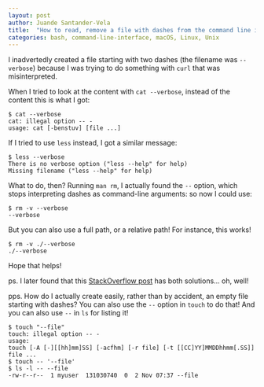 ```yaml
---
layout: post
author: Juande Santander-Vela
title:  "How to read, remove a file with dashes from the command line in macOS, Linux/Unix"
categories: bash, command-line-interface, macOS, Linux, Unix
---
```


I inadvertedly created a file starting with two dashes (the filename was `--verbose`) because I was trying to do something with `curl` that was misinterpreted.

When I tried to look at the content with `cat --verbose`, instead of the content this is what I got:

    $ cat --verbose 
    cat: illegal option -- -
    usage: cat [-benstuv] [file ...]

If I tried to use `less` instead, I got a similar message:

    $ less --verbose
    There is no verbose option ("less --help" for help)
    Missing filename ("less --help" for help)

What to do, then? Running `man rm`, I actually found the `--` option, which stops interpreting dashes as command-line arguments: so now I could use:

    $ rm -v --verbose
    --verbose

But you can also use a full path, or a relative path! For instance, this works!

    $ rm -v ./--verbose
    ./--verbose

Hope that helps!

ps. I later found that this [StackOverflow post][1] has both solutions… oh, well!

[1]: https://stackoverflow.com/questions/5677558/how-do-i-deal-with-a-filename-that-starts-with-the-hyphen-character "StackOverflow: How do I deal with a filename that starts with the hyphen (-) character?"

pps. How do I actually create easily, rather than by accident, an empty file starting with dashes? You can also use the `--` option in `touch` to do that! And you can also use `--` in `ls` for listing it!

    $ touch "--file"   
    touch: illegal option -- -
    usage:
    touch [-A [-][[hh]mm]SS] [-acfhm] [-r file] [-t [[CC]YY]MMDDhhmm[.SS]] file ...
    $ touch -- '--file'
    $ ls -l -- --file
    -rw-r--r--  1 myuser  131030740  0  2 Nov 07:37 --file
